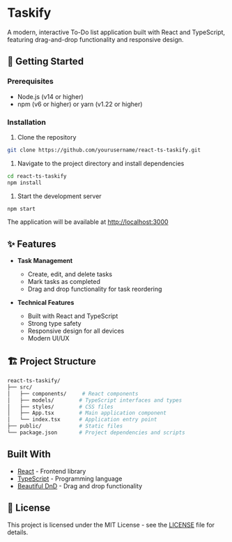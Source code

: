 # Taskify

A modern, interactive To-Do list application built with React and TypeScript, featuring drag-and-drop functionality and responsive design.

## 🚀 Getting Started

### Prerequisites

- Node.js (v14 or higher)
- npm (v6 or higher) or yarn (v1.22 or higher)

### Installation

1. Clone the repository

```bash
git clone https://github.com/yourusername/react-ts-taskify.git
```

1. Navigate to the project directory and install dependencies

```bash
cd react-ts-taskify
npm install
```

1. Start the development server

```bash
npm start
```

The application will be available at [http://localhost:3000](http://localhost:3000)

## ✨ Features

- **Task Management**
  - Create, edit, and delete tasks
  - Mark tasks as completed
  - Drag and drop functionality for task reordering
  
- **Technical Features**
  - Built with React and TypeScript
  - Strong type safety
  - Responsive design for all devices
  - Modern UI/UX

## 🏗️ Project Structure

```bash
react-ts-taskify/
├── src/
│   ├── components/     # React components
│   ├── models/        # TypeScript interfaces and types
│   ├── styles/        # CSS files
│   ├── App.tsx        # Main application component
│   └── index.tsx      # Application entry point
├── public/            # Static files
└── package.json       # Project dependencies and scripts
```

## Built With

- [React](https://reactjs.org/) - Frontend library
- [TypeScript](https://www.typescriptlang.org/) - Programming language
- [Beautiful DnD](https://github.com/atlassian/react-beautiful-dnd) - Drag and drop functionality

## 📝 License

This project is licensed under the MIT License - see the [LICENSE](./LICENSE) file for details.